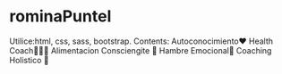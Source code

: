 # rominaPuntel
Utilice:html, css, sass, bootstrap.
Contents:
Autoconocimiento❤️
Health Coach🧘🏼‍♀️
Alimentacion Consciengite 🥗
Hambre Emocional🍰
Coaching Holistico 🪷
